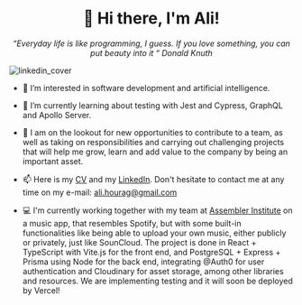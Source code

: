 <div align="center">
  <h1>👋 Hi there, I'm Ali!</h1>
  <em>“Everyday life is like programming, I guess. If you love something, you can put beauty into it “ Donald Knuth</em>
</div>

![linkedin_cover](https://github.com/ali-hourag/ali-hourag/assets/131694498/e5745a83-a3f2-4dbf-a3fe-8012eac9e722)


- 👀 I’m interested in software development and artificial intelligence.
- 🌱 I’m currently learning about testing with Jest and Cypress, GraphQL and Apollo Server.
- 💞️ I am on the lookout for new opportunities to contribute to a team, as well as taking on responsibilities and carrying out challenging projects that will help me grow, learn and add value to the company by being an important asset.

- 📫 Here is my <a href="https://www.linkedin.com/posts/ali-hourag_cvalifullstack-activity-7116346951893213184-bP2M?utm_source=share&utm_medium=member_desktop">CV</a> and my <a href="https://www.linkedin.com/in/ali-hourag/">LinkedIn</a>. Don't hesitate to contact me at any time on my e-mail: ali.hourag@gmail.com
- 💻 I'm currently working together with my team at <a href="https://assemblerinstitute.com/"><b></b>Assembler Institute</b></a> on a music app, that resembles Spotify, but with some built-in functionalities like being able to upload your own music, either publicly or privately, just like SounCloud.
  The project is done in React + TypeScript with Vite.js for the front end, and PostgreSQL + Express + Prisma using Node for the back end, integrating @Auth0 for user authentication and Cloudinary for asset storage, among other libraries and resources.
  We are implementing testing and it will soon be deployed by Vercel!
<!---
ali-hourag/ali-hourag is a ✨ special ✨ repository because its `README.md` (this file) appears on your GitHub profile.
You can click the Preview link to take a look at your changes.
--->
